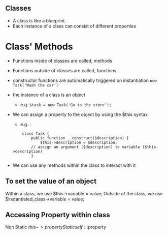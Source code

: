 ## Classes
- A class is like a blueprint.
- Each instance of a class can consist of different properties

# Class' Methods
- Functions inside of classes are called, methods
- Functions outside of classes are called, functions
- constructor functions are automatically triggered on instantiation
	`new Task('Wash the car')`
- the instance of a class is an object
	- e.g. `$task = new Task('Go to the store');`
- We can assign a property to the object by using the $this syntax
	- e.g. : 
	```
		class Task {
			public function __construct($description) {
				$this->description = $description;
			// assign an argument ($description) to variable ($this->description)
			}
	```

- We can use any methods within the class to interact with it

## To set the value of an object

Within a class, we use
	$this->variable = value;
Outside of the class, we use
	$instantiated_class->variable = value;

## Accessing Property within class
Non Static
	$this->property
Static
	self::$property